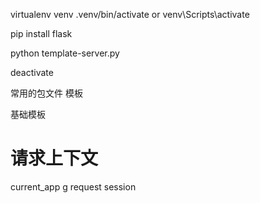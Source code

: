 virtualenv venv
.venv/bin/activate or venv\Scripts\activate

pip install flask

python template-server.py

deactivate


常用的包文件
模板

基础模板


# 请求上下文
current_app
g
request
session


